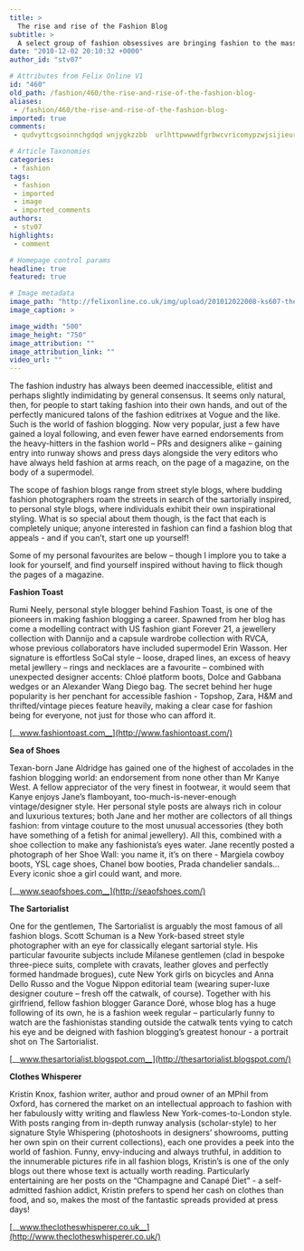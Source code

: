 ```yaml
---
title: >
  The rise and rise of the Fashion Blog
subtitle: >
  A select group of fashion obsessives are bringing fashion to the masses: Fashion Editor Saskia Verhagen explores the burgeoning online world of fashion blogging
date: "2010-12-02 20:10:32 +0000"
author_id: "stv07"

# Attributes from Felix Online V1
id: "460"
old_path: /fashion/460/the-rise-and-rise-of-the-fashion-blog-
aliases:
 - /fashion/460/the-rise-and-rise-of-the-fashion-blog-
imported: true
comments:
 - qudvyttcgsoinnchgdqd wnjygkzzbb  urlhttpwwwdfgrbwcvricomypzwjsijieurl httpwwwgffaiytvencom wnjygkzzbbozwtyqapkiwkhfonebcp zesbtazlgg With the bases loaded you sutcrk us out with that answerTBFH8f  oanwjlosxqkx cialis hjtqu billig generisk cialis   propecia  vardenafil levitra online xrhrrv prednisone tablets vmv

# Article Taxonomies
categories:
 - fashion
tags:
 - fashion
 - imported
 - image
 - imported_comments
authors:
 - stv07
highlights:
 - comment

# Homepage control params
headline: true
featured: true

# Image metadata
image_path: "http://felixonline.co.uk/img/upload/201012022008-ks607-thesarto.jpg"
image_caption: >

image_width: "500"
image_height: "750"
image_attribution: ""
image_attribution_link: ""
video_url: ""
---
```


The fashion industry has always been deemed inaccessible, elitist and perhaps slightly indimidating by general consensus. It seems only natural, then, for people to start taking fashion into their own hands, and out of the perfectly manicured talons of the fashion editrixes at Vogue and the like. Such is the world of fashion blogging. Now very popular, just a few have gained a loyal following, and even fewer have earned endorsements from the heavy-hitters in the fashion world – PRs and designers alike – gaining entry into runway shows and press days alongside the very editors who have always held fashion at arms reach, on the page of a magazine, on the body of a supermodel.

The scope of fashion blogs range from street style blogs, where budding fashion photographers roam the streets in search of the sartorially inspired, to personal style blogs, where individuals exhibit their own inspirational styling. What is so special about them though, is the fact that each is completely unique; anyone interested in fashion can find a fashion blog that appeals - and if you can’t, start one up yourself!

Some of my personal favourites are below – though I implore you to take a look for yourself, and find yourself inspired without having to flick though the pages of a magazine.

__Fashion Toast__

Rumi Neely, personal style blogger behind Fashion Toast, is one of the pioneers in making fashion blogging a career. Spawned from her blog has come a modelling contract with US fashion giant Forever 21, a jewellery collection with Dannijo and a capsule wardrobe collection with RVCA, whose previous collaborators have included supermodel Erin Wasson. Her signature is effortless SoCal style – loose, draped lines, an excess of heavy metal jewllery – rings and necklaces are a favourite – combined with unexpected designer accents: Chloé platform boots, Dolce and Gabbana wedges or an Alexander Wang Diego bag. The secret behind her huge popularity is her penchant for accessible fashion - Topshop, Zara, H&M and thrifted/vintage pieces feature heavily, making a clear case for fashion being for everyone, not just for those who can afford it.

[__www.fashiontoast.com__](http://www.fashiontoast.com/)

__Sea of Shoes__

Texan-born Jane Aldridge has gained one of the highest of accolades in the fashion blogging world: an endorsement from none other than Mr Kanye West. A fellow appreciator of the very finest in footwear, it would seem that Kanye enjoys Jane’s flamboyant, too-much-is-never-enough vintage/designer style. Her personal style posts are always rich in colour and luxurious textures; both Jane and her mother are collectors of all things fashion: from vintage couture to the most unusual accessories (they both have something of a fetish for animal jewellery). All this, combined with a shoe collection to make any fashionista’s eyes water. Jane recently posted a photograph of her Shoe Wall: you name it, it’s on there - Margiela cowboy boots, YSL cage shoes, Chanel bow booties, Prada chandelier sandals... Every iconic shoe a girl could want, and more.

[__www.seaofshoes.com__](http://seaofshoes.com/)

__The Sartorialist__

One for the gentlemen, The Sartorialist is arguably the most famous of all fashion blogs. Scott Schuman is a New York-based street style photographer with an eye for classically elegant sartorial style. His particular favourite subjects include Milanese gentlemen (clad in bespoke three-piece suits, complete with cravats, leather gloves and perfectly formed handmade brogues), cute New York girls on bicycles and Anna Dello Russo and the Vogue Nippon editorial team (wearing super-luxe designer couture – fresh off the catwalk, of course). Together with his girlfriend, fellow fashion blogger Garance Doré, whose blog has a huge following of its own, he is a fashion week regular – particularly funny to watch are the fashionistas standing outside the catwalk tents vying to catch his eye and be deigned with fashion blogging’s greatest honour - a portrait shot on The Sartorialist.

[__www.thesartorialist.blogspot.com__](http://thesartorialist.blogspot.com/)

__Clothes Whisperer__

Kristin Knox, fashion writer, author and proud owner of an MPhil from Oxford, has cornered the market on an intellectual approach to fashion with her fabulously witty writing and flawless New York-comes-to-London style. With posts ranging from in-depth runway analysis (scholar-style) to her signature Style Whispering (photoshoots in designers’ showrooms, putting her own spin on their current collections), each one provides a peek into the world of fashion. Funny, envy-inducing and always truthful, in addition to the innumerable pictures rife in all fashion blogs, Kristin’s is one of the only blogs out there whose text is actually worth reading. Particularly entertaining are her posts on the “Champagne and Canapé Diet” - a self-admitted fashion addict, Kristin prefers to spend her cash on clothes than food, and so, makes the most of the fantastic spreads provided at press days!

[__www.theclotheswhisperer.co.uk__](http://www.theclotheswhisperer.co.uk/)
